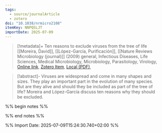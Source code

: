 ```yaml
---
tags:
  - source/journalArticle
  - zotero
doi: "10.1038/nrmicro2108"
itemKey: NNPQSLJT
importDate: 2025-07-09
---
```

>[!metadata]+
> Ten reasons to exclude viruses from the tree of life
> [[Moreira, David]], [[López-García, Purificación]], 
> [[Nature Reviews Microbiology (journal)]] (2009)
> general, Infectious Diseases, Life Sciences, Medical Microbiology, Microbiology, Parasitology, Virology, 
> [Online link](https://www.nature.com/articles/nrmicro2108), [Zotero Item](zotero://select/library/items/NNPQSLJT), [Local (PDF)](file://C:/Users/aburg/Documents/references/zotero/storage/V2L5DI82/Moreira2009_TenReasons.pdf), 

>[!abstract]-
>Viruses are widespread and come in many shapes and sizes. They play an important part in the evolution of many species. But are they alive and should they be included as part of the tree of life? Moreira and López-García discuss ten reasons why they should be excluded.

%% begin notes %%

%% end notes %%

%% Import Date: 2025-07-09T15:24:30.740+02:00 %%
